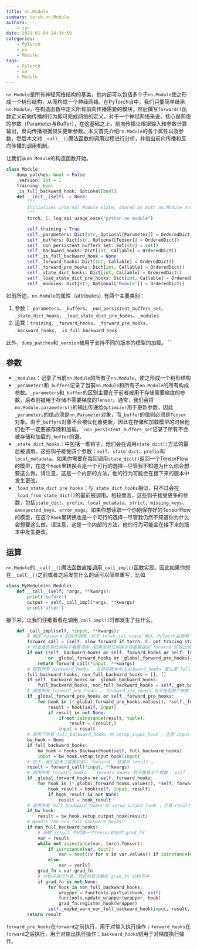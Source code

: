 ```yaml
---
title: nn.Module
summary: torch.nn.Module
authors:
    - zyc
date: 2021-01-04 14:34:59
categories:
    - PyTorch
    - nn
    - Module
tags:
    - PyTorch
    - nn
    - Module
---
```



`nn.Module`是所有神经网络结构的基类，他内部可以包括多个子`nn.Module`使之形成一个树形结构，从而构成一个神经网络。在PyTorch当中，我们只要简单继承`nn.Module`，在构造函数中定义所有前向传播需要的模块，然后撰写`forward()`函数定义前向传播的行为即可完成网络的定义。对于一个神经网络来说，核心是网络的参数（Parameter与Buffer），在这基础之上，前向传播让根据输入和参数计算输出，反向传播根据损失更新参数。本文首先介绍`nn.Module`的各个属性以及参数，然后本文对`__call__()`魔法函数的调用过程进行分析，并指出前向传播和反向传播的调用机制。

让我们从`nn.Module`的构造函数开始。

```python
class Module:
    dump_patches: bool = False
    _version: int = 1
    training: bool
    _is_full_backward_hook: Optional[bool]
    def __init__(self) -> None:
        """
        Initializes internal Module state, shared by both nn.Module and ScriptModule.
        """
        torch._C._log_api_usage_once("python.nn_module")

        self.training = True
        self._parameters: Dict[str, Optional[Parameter]] = OrderedDict()
        self._buffers: Dict[str, Optional[Tensor]] = OrderedDict()
        self._non_persistent_buffers_set: Set[str] = set()
        self._backward_hooks: Dict[int, Callable] = OrderedDict()
        self._is_full_backward_hook = None
        self._forward_hooks: Dict[int, Callable] = OrderedDict()
        self._forward_pre_hooks: Dict[int, Callable] = OrderedDict()
        self._state_dict_hooks: Dict[int, Callable] = OrderedDict()
        self._load_state_dict_pre_hooks: Dict[int, Callable] = OrderedDict()
        self._modules: Dict[str, Optional['Module']] = OrderedDict()
```

如前所述，`nn.Module`的属性（attributes）有两个主要类别：

1. 参数：`_parameters`、`_buffers`、`_non_persistent_buffers_set`、`_state_dict_hooks`、`_load_state_dict_pre_hooks`、`_modules`
2. 运算：`training`、`_forward_hooks`、`_forward_pre_hooks`、`_backward_hooks`、`_is_full_backward_hook`

此外，`dump_patches`和`_version`被用于支持不同的版本的模型的加载。
``

## 参数

- `_modules`：记录了当前`nn.Module`的所有子`nn.Module`，使之形成一个树形结构
- `_parameters`和`_buffers`记录了当前`nn.Module`和所有子`nn.Module`的所有构成参数。`_parameters`和`_buffer`的区别主要在于前者被用于存储需要梯度的参数，后者则被用于存储不需要梯度的`Tensor`。通常，我们会将`nn.Module.parameters()`的输出传递给`Optimizer`用于更新参数，因此`_parameters`的值必须是`nn.Parameter`对象，而`_buffer`的值则必须是`Tensor`对象。由于`_buffers`对象不会被优化器更新，因此在存储和加载模型的时候他们也不一定要被存储和加载。`_non_persistent_buffers_set`记录了所有不会被存储和加载的`_buffer`的键。
- `_state_dict_hooks`：中包括一堆钩子，他们会在调用`state_dict()`方法的最后被调用。这些钩子接受四个参数：`self`、`state_dict`、`prefix`和`local_metadata`。如果你需要在每回调用`state_dict()`返回一个TensorFlow的模型，在这个`hook`里转换会是一个可行的选择--尽管我不知道为什么你会想要这么做。请注意，这是一个内部的方法，他的行为可能会在接下来的版本中发生更改。
- `_load_state_dict_pre_hooks`：与`_state_dict_hooks`相似，只不过会在`_load_from_state_dict()`的最前被调用。相较而言，这些钩子接受更多的参数，包括`state_dict`、`prefix`、`local_metadata`、`strict`、`missing_keys`、`unexpected_keys`、`error_msgs`。如果你想读取一个你刚保存好的TensorFlow的模型，在这个`hook`里转换也是一个可行的选择--尽管我仍然不知道你为什么会想要这么做。请注意，这是一个内部的方法，他的行为可能会在接下来的版本中发生更改。

## 运算

`nn.Module`的`__call__()`魔法函数直接调用`_call_impl()`函数实现。因此如果你想在`__call__()`之前或者之后发生什么的话可以简单重写，比如

```python
class MyModule(nn.Module):
    def __call__(self, *args, **kwargs):
        print('before')
        output = self._call_impl(*args, **kwargs)
        print('after')
```

接下来，让我们仔细看看在调用`_call_impl()`时都发生了些什么。

```python
    def _call_impl(self, *input, **kwargs):
        # 确定`forward`的具体调用，对于`torch.jit.trace`输入，PyTorch会调用`_slow_forward()`以记录必要信息，否则调用`forward()`函数。
        forward_call = (self._slow_forward if torch._C._get_tracing_state() else self.forward)
        # 检查是否有任何钩子需要调用，如果没有任何钩子则直接返回`forward`的输出结果以最大化的提升速度（事实上，PyTorch做了很多工作来尽量减少不必要的函数调用）。
        if not (self._backward_hooks or self._forward_hooks or self._forward_pre_hooks or _global_backward_hooks
                or _global_forward_hooks or _global_forward_pre_hooks):
            return forward_call(*input, **kwargs)
        # 获取所有`backward_hooks`，在目前版本中`backward_hooks`要么是`full_backward_hooks`，要么是`non_full_backward_hooks`，因此两个列表必定有一个是空列表。`full_backward_hooks`将会在`forward`前调用一次`setup_input_hook`，在`forward`之后调用一次`setup_output_hook`，而`non_full_backward_hooks`如其他钩子一样，只会在`forward`之后被调用一次。`full_backward_hooks`的具体实现将会在一片新的文章中介绍。`backward_hooks`的输出如果为Tensor则会替代他的梯度向前传播。
        full_backward_hooks, non_full_backward_hooks = [], []
        if self._backward_hooks or _global_backward_hooks:
            full_backward_hooks, non_full_backward_hooks = self._get_backward_hooks()
        # 调用所有`forward_pre_hooks`，`forward_pre_hooks`钩子接受两个参数：`self`和`input`，他的输出会替换`input`，因此以`kwargs`传入`__call__()`魔法函数的参数将不会被传入`forward_pre_hooks`，也不会被其修改。
        if _global_forward_pre_hooks or self._forward_pre_hooks:
            for hook in (*_global_forward_pre_hooks.values(), *self._forward_pre_hooks.values()):
                result = hook(self, input)
                if result is not None:
                    if not isinstance(result, tuple):
                        result = (result,)
                    input = result
        # 调用了所有`full_backward_hooks`的`setup_input_hook`，注意`input`也可能被修改。
        bw_hook = None
        if full_backward_hooks:
            bw_hook = hooks.BackwardHook(self, full_backward_hooks)
            input = bw_hook.setup_input_hook(input)
        # 终于，我们迎来了重要时刻：`forward`，结果为`result`。
        result = forward_call(*input, **kwargs)
        # 调用所有`forward_hooks`，`forward_hooks`钩子接受三个参数：`self`、`input`和`result`，如果他的输出不为空，则会替换`result`。
        if _global_forward_hooks or self._forward_hooks:
            for hook in (*_global_forward_hooks.values(), *self._forward_hooks.values()):
                hook_result = hook(self, input, result)
                if hook_result is not None:
                    result = hook_result
        # 调用所有`full_backward_hooks`的`setup_output_hook`，注意`result`也可能被修改。
        if bw_hook:
            result = bw_hook.setup_output_hook(result)
        # Handle the non-full backward hooks
        if non_full_backward_hooks:
            # 获取`result`中的第一个Tensor和他的`grad_fn`
            var = result
            while not isinstance(var, torch.Tensor):
                if isinstance(var, dict):
                    var = next((v for v in var.values() if isinstance(v, torch.Tensor)))
                else:
                    var = var[0]
            grad_fn = var.grad_fn
            # 对钩子进行包装，然后将其注册在`grad_fn`的钩子中
            if grad_fn is not None:
                for hook in non_full_backward_hooks:
                    wrapper = functools.partial(hook, self)
                    functools.update_wrapper(wrapper, hook)
                    grad_fn.register_hook(wrapper)
                self._maybe_warn_non_full_backward_hook(input, result, grad_fn)
        return result
```

`forward_pre_hooks`在`forward`之前执行，用于对输入执行操作；`forward_hooks`在`forward`之后执行，用于对输出执行操作；`backward_hooks`则用于对梯度执行操作。
